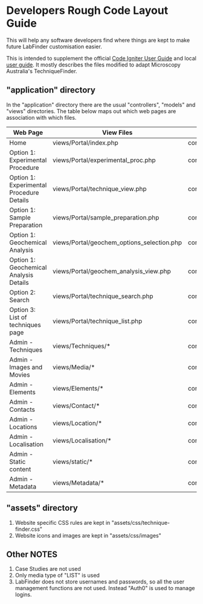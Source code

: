# Developers Rough Code Layout Guide

This will help any software developers find where things are kept to make future LabFinder customisation easier.

This is intended to supplement the official [Code Igniter User Guide](https://codeigniter.com/user_guide/index.html) and local [user guide](user_guide).
It mostly describes the files modified to adapt Microscopy Australia's TechniqueFinder.

## "application" directory

In the "application" directory there are the usual "controllers", "models" and "views" directories.
The table below maps out which web pages are association with which files.

| Web Page                                | View Files                                 |  Controller Files                | Model File                      |
|-----------------------------------------|--------------------------------------------|----------------------------------|---------------------------------|
| Home                                    | views/Portal/index.php                     | controllers/Portal.php           |                                 |
| Option 1: Experimental Procedure        | views/Portal/experimental_proc.php         | controllers/Portal.php           | models/ExperimentalProc_model.php |
| Option 1: Experimental Procedure Details | views/Portal/technique_view.php           | controllers/Portal.php           | models/Techniques_model.php |
| Option 1: Sample Preparation            | views/Portal/sample_preparation.php        | controllers/Portal.php           | models/SamplePrep_model.php,  models/Media_model.php |
| Option 1: Geochemical Analysis          | views/Portal/geochem_options_selection.php | controllers/Portal.php           | models/OptionChoice_model.php, models/OptionCombination.php, models/Elements_model.php   |
| Option 1: Geochemical Analysis Details  | views/Portal/geochem_analysis_view.php     | controllers/Portal.php           | models/Techniques_model.php, models/Elements_model.php |
| Option 2: Search                        | views/Portal/technique_search.php          | controllers/Portal.php           | models/Techniques_model.php, models/Media_model.php |
| Option 3: List of techniques page       | views/Portal/technique_list.php            | controllers/Portal.php           | models/Techniques_model.php |
| Admin - Techniques                      | views/Techniques/*                         | controllers/Techniques.php       | models/Techniques_model.php    |     
| Admin - Images and Movies               | views/Media/*                              | controllers/Media.php            | models/Media_model.php          |     
| Admin - Elements                        | views/Elements/*                           | controllers/Elements.php         | models/Elements_model.php       | 
| Admin - Contacts                        | views/Contact/*                            | controllers/Contact.php          | models/Contact_model.php        | 
| Admin - Locations                       | views/Location/*                           | controllers/Location.php         | models/Location_model.php       | 
| Admin - Localisation                    | views/Localisation/*                       | controllers/Localisation.php     | models/Localisation_model.php   | 
| Admin - Static content                  | views/static/*                             | controllers/StaticContent.php    | models/Static_model.php         | 
| Admin - Metadata                        | views/Metadata/*                           | controllers/Metadata.php         | models/Metadata_model.php       | 

## "assets" directory ##

1) Website specific CSS rules are kept in "assets/css/technique-finder.css"
2) Website icons and images are kept in "assets/css/images"

## Other NOTES ##

1) Case Studies are not used
2) Only media type of "LIST" is used
3) LabFinder does not store usernames and passwords, so all the user management functions are not used. Instead "Auth0" is used to manage logins. 

